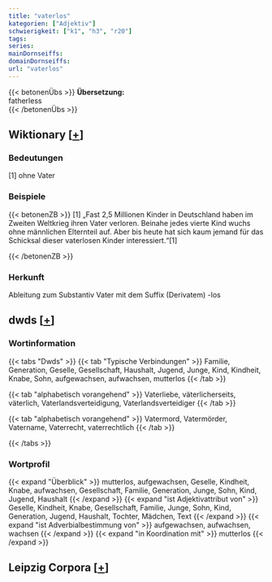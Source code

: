 ```yaml
---
title: "vaterlos"
kategorien: ["Adjektiv"]
schwierigkeit: ["k1", "h3", "r20"]
tags:
series:
mainDornseiffs:
domainDornseiffs:
url: "vaterlos"
---
```


{{< betonenÜbs >}}
**Übersetzung:**  
fatherless  
{{< /betonenÜbs >}}

## Wiktionary [[+](https://de.wiktionary.org/wiki/vaterlos)]

### Bedeutungen
[1] ohne Vater  

### Beispiele
{{< betonenZB >}}
[1] „Fast 2,5 Millionen Kinder in Deutschland haben im Zweiten Weltkrieg ihren Vater verloren. Beinahe jedes vierte Kind wuchs ohne männlichen Elternteil auf. Aber bis heute hat sich kaum jemand für das Schicksal dieser vaterlosen Kinder interessiert.“[1]  

{{< /betonenZB >}}
### Herkunft
Ableitung zum Substantiv Vater mit dem Suffix (Derivatem) -los  



## dwds [[+](https://www.dwds.de/wb/vaterlos)]

### Wortinformation
{{< tabs "Dwds" >}}
{{< tab "Typische Verbindungen" >}}
Familie, Generation, Geselle, Gesellschaft, Haushalt, Jugend, Junge, Kind, Kindheit, Knabe, Sohn, aufgewachsen, aufwachsen, mutterlos
{{< /tab >}}

{{< tab "alphabetisch vorangehend" >}}
Vaterliebe, väterlicherseits, väterlich, Vaterlandsverteidigung, Vaterlandsverteidiger
{{< /tab >}}

{{< tab "alphabetisch vorangehend" >}}
Vatermord, Vatermörder, Vatername, Vaterrecht, vaterrechtlich
{{< /tab >}}

{{< /tabs >}}

### Wortprofil
{{< expand "Überblick" >}} mutterlos, aufgewachsen, Geselle, Kindheit, Knabe, aufwachsen, Gesellschaft, Familie, Generation, Junge, Sohn, Kind, Jugend, Haushalt {{< /expand >}}
{{< expand "ist Adjektivattribut von" >}} Geselle, Kindheit, Knabe, Gesellschaft, Familie, Junge, Sohn, Kind, Generation, Jugend, Haushalt, Tochter, Mädchen, Text {{< /expand >}}
{{< expand "ist Adverbialbestimmung von" >}} aufgewachsen, aufwachsen, wachsen {{< /expand >}}
{{< expand "in Koordination mit" >}} mutterlos {{< /expand >}}

## Leipzig Corpora [[+](https://corpora.uni-leipzig.de/en/res?word=vaterlos&corpusId=deu_newscrawl-public_2018)]

